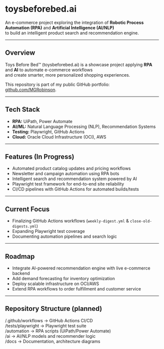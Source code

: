 # toysbeforebed.ai

An e-commerce project exploring the integration of **Robotic Process Automation (RPA)** and **Artificial Intelligence (AI/NLP)**  
to build an intelligent product search and recommendation engine.

---

## Overview
Toys Before Bed™ (toysbeforebed.ai) is a showcase project applying **RPA** and **AI** to automate e-commerce workflows  
and create smarter, more personalized shopping experiences.  

This repository is part of my public GitHub portfolio: [github.com/MGRobinson](https://github.com/MGRobinson).  

---

## Tech Stack
- **RPA:** UiPath, Power Automate  
- **AI/ML:** Natural Language Processing (NLP), Recommendation Systems  
- **Testing:** Playwright, GitHub Actions  
- **Cloud:** Oracle Cloud Infrastructure (OCI), AWS  

---

## Features (In Progress)
- Automated product catalog updates and pricing workflows  
- Newsletter and campaign automation using RPA bots  
- Intelligent search and recommendation system powered by AI  
- Playwright test framework for end-to-end site reliability  
- CI/CD pipelines with GitHub Actions for automated builds/tests  

---

## Current Focus
- Finalizing GitHub Actions workflows (`weekly-digest.yml` & `close-old-digests.yml`)  
- Expanding Playwright test coverage  
- Documenting automation pipelines and search logic  

---

## Roadmap
- Integrate AI-powered recommendation engine with live e-commerce backend  
- Add demand forecasting for inventory optimization  
- Deploy scalable infrastructure on OCI/AWS  
- Extend RPA workflows to order fulfillment and customer service  

---

## Repository Structure (planned)

/.github/workflows   -> GitHub Actions CI/CD  
/tests/playwright    -> Playwright test suite  
/automation          -> RPA scripts (UiPath/Power Automate)  
/ai                  -> AI/NLP models and recommender logic  
/docs                -> Documentation, architecture diagrams  

